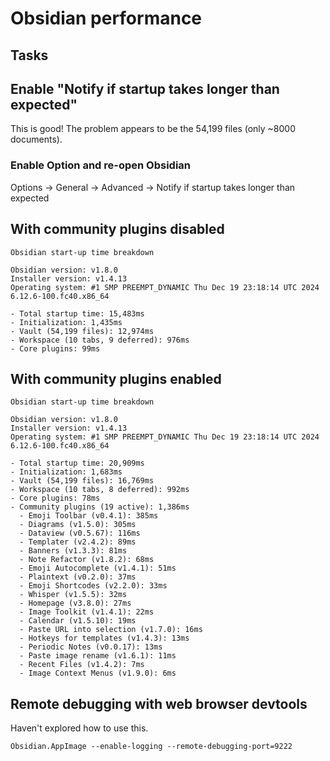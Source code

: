 # Obsidian performance

## Tasks

## Enable "Notify if startup takes longer than expected"

This is good!
The problem appears to be the 54,199 files (only ~8000 documents).

### Enable Option and re-open Obsidian

Options -> General -> Advanced -> Notify if startup takes longer than expected

## With community plugins disabled

```
Obsidian start-up time breakdown

Obsidian version: v1.8.0
Installer version: v1.4.13
Operating system: #1 SMP PREEMPT_DYNAMIC Thu Dec 19 23:18:14 UTC 2024 6.12.6-100.fc40.x86_64

- Total startup time: 15,483ms
- Initialization: 1,435ms
- Vault (54,199 files): 12,974ms
- Workspace (10 tabs, 9 deferred): 976ms
- Core plugins: 99ms
```


## With community plugins enabled

```
Obsidian start-up time breakdown

Obsidian version: v1.8.0
Installer version: v1.4.13
Operating system: #1 SMP PREEMPT_DYNAMIC Thu Dec 19 23:18:14 UTC 2024 6.12.6-100.fc40.x86_64

- Total startup time: 20,909ms
- Initialization: 1,683ms
- Vault (54,199 files): 16,769ms
- Workspace (10 tabs, 8 deferred): 992ms
- Core plugins: 78ms
- Community plugins (19 active): 1,386ms
  - Emoji Toolbar (v0.4.1): 385ms
  - Diagrams (v1.5.0): 305ms
  - Dataview (v0.5.67): 116ms
  - Templater (v2.4.2): 89ms
  - Banners (v1.3.3): 81ms
  - Note Refactor (v1.8.2): 68ms
  - Emoji Autocomplete (v1.4.1): 51ms
  - Plaintext (v0.2.0): 37ms
  - Emoji Shortcodes (v2.2.0): 33ms
  - Whisper (v1.5.5): 32ms
  - Homepage (v3.8.0): 27ms
  - Image Toolkit (v1.4.1): 22ms
  - Calendar (v1.5.10): 19ms
  - Paste URL into selection (v1.7.0): 16ms
  - Hotkeys for templates (v1.4.3): 13ms
  - Periodic Notes (v0.0.17): 13ms
  - Paste image rename (v1.6.1): 11ms
  - Recent Files (v1.4.2): 7ms
  - Image Context Menus (v1.9.0): 6ms
```


## Remote debugging with web browser devtools 

Haven't explored how to use this.

```shell
Obsidian.AppImage --enable-logging --remote-debugging-port=9222
```

